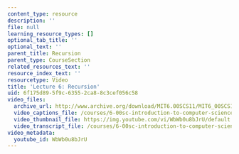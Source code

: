 ```yaml
---
content_type: resource
description: ''
file: null
learning_resource_types: []
optional_tab_title: ''
optional_text: ''
parent_title: Recursion
parent_type: CourseSection
related_resources_text: ''
resource_index_text: ''
resourcetype: Video
title: 'Lecture 6: Recursion'
uid: 6f175d89-5f9c-6355-2ca8-8c3cef056c58
video_files:
  archive_url: http://www.archive.org/download/MIT6.00SCS11/MIT6_00SCS11_lec06_300k.mp4
  video_captions_file: /courses/6-00sc-introduction-to-computer-science-and-programming-spring-2011/3851cd72f65156c99c28ca76035334e3_WbWb0u8bJrU.vtt
  video_thumbnail_file: https://img.youtube.com/vi/WbWb0u8bJrU/default.jpg
  video_transcript_file: /courses/6-00sc-introduction-to-computer-science-and-programming-spring-2011/b74d3952d052ce64dc6d279425f1ecfd_WbWb0u8bJrU.pdf
video_metadata:
  youtube_id: WbWb0u8bJrU
---
```

